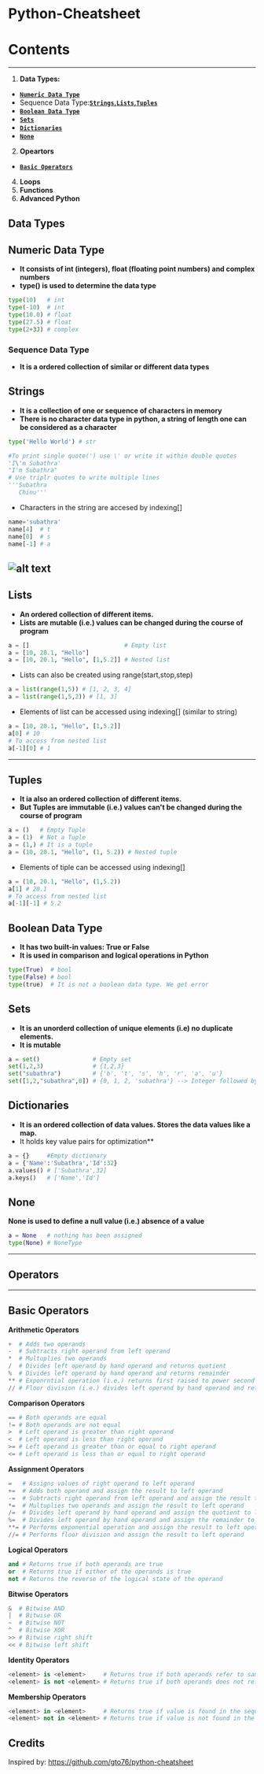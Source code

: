 # Python-Cheatsheet

# Contents
--------
1. **Data Types:** 
  * __[`Numeric Data Type`](#numeric-data-type)__
  * Sequence Data Type:**__[`Strings`](#strings)__,__[`Lists`](#lists)__,__[`Tuples`](#tuples)__**
  * __[`Boolean Data Type`](#boolean-data-type)__
  * __[`Sets`](#sets)__
  * __[`Dictionaries`](#dictionaries)__
  * __[`None`](#none)__
2. **Opeartors**
  * __[`Basic Operators`](#basic-operators)__
4. **Loops**
5. **Functions**
6. **Advanced Python**

## Data Types

Numeric Data Type
----
* **It consists of int (integers), float (floating point numbers) and complex numbers**
* **type() is used to determine the data type**
```python
type(10)   # int 
type(-10)  # int
type(10.0) # float
type(27.5) # float
type(2+3J) # complex
```

### Sequence Data Type
* **It is a ordered collection of similar or different data types**

Strings
----
* **It is a collection of one or sequence of characters in memory**
* **There is no character data type in python, a string of length one can be considered as a character** 
```python
type('Hello World') # str

#To print single quote(') use \' or write it within double quotes
'I\'m Subathra'
"I'm Subathra"
# Use triplr quotes to write multiple lines
'''Subathra
   Chinu'''
```
* Characters in the string are accesed by indexing[]
```python
name='subathra'
name[4]  # t
name[0]  # s
name[-1] # a
```
![alt text](https://github.com/Subathra19/Python/blob/main/images/string.PNG)
----
Lists
----
* **An ordered collection of different items.**
* **Lists are mutable (i.e.) values can be changed during the course of program**
```python
a = []                           # Empty list
a = [10, 20.1, "Hello"]
a = [10, 20.1, "Hello", [1,5.2]] # Nested list
```
* Lists can also be created using range(start,stop,step)
```python
a = list(range(1,5)) # [1, 2, 3, 4]
a = list(range(1,5,2)) # [1, 3]

```
* Elements of list can be accessed using indexing[] (similar to string) 
```python
a = [10, 20.1, "Hello", [1,5.2]]
a[0] # 10
# To access from nested list
a[-1][0] # 1
```
----
Tuples
----
* **It ia also an ordered collection of different items.**
* **But Tuples are immutable (i.e.) values can't be changed during the course of program**
```python
a = ()   # Empty Tuple
a = (1)  # Not a Tuple
a = (1,) # It is a tuple
a = (10, 20.1, "Hello", (1, 5.2)) # Nested tuple
```

* Elements of tiple can be accessed using indexing[] 
```python
a = (10, 20.1, "Hello", (1,5.2))
a[1] # 20.1
# To access from nested list
a[-1][-1] # 5.2
```

Boolean Data Type
----
* **It has two built-in values: True or False**
* **It is used in comparison and logical operations in Python**
```python
type(True)  # bool
type(False) # bool
type(true)  # It is not a boolean data type. We get error
```

Sets
---
* **It is an unorderd collection of unique elements (i.e) no duplicate elements.**
* **It is mutable**
```python
a = set()               # Empty set
set(1,2,3)              # {1,2,3}
set("subathra")         # {'b', 't', 's', 'h', 'r', 'a', 'u'}
set([1,2,"subathra",0]) # {0, 1, 2, 'subathra'} --> Integer followed by string
```

Dictionaries
----------
* **It is an ordered collection of data values. Stores the data values like a map.**
* It holds key value pairs for optimization**
```python
a = {}     #Empty dictionary
a = {'Name':'Subathra','Id':32}
a.values() # ['Subathra',32]
a.keys()   # ['Name','Id']
```

None
----
**None is used to define a null value (i.e.) absence of a value**
```python
a = None   # nothing has been assigned
type(None) # NoneType
```
----
## Operators
----
Basic Operators
----
**Arithmetic Operators**
```python
+  # Adds two operands
-  # Subtracts right operand from left operand
*  # Multuplies two operands
/  # Divides left operand by hand operand and returns quotient
%  # Divides left operand by hand operand and returns remainder
** # Exponrntial operation (i.e.) returns first raised to power second
// # Floor division (i.e.) divides left operand by hand operand and returns floor of quotient
```
**Comparison Operators**
```python
== # Both operands are equal
!= # Both operands are not equal
>  # Left operand is greater than right operand
<  # Left operand is less than right operand
>= # Left operand is greater than or equal to right operand
<= # Left operand is less than or equal to right operand
```

**Assignment Operators**
```python
=   # Assigns values of right operand to left operand 
+=  # Adds both operand and assign the result to left operand
-=  # Subtracts right operand from left operand and assign the result to left operand
*=  # Multuplies two operands and assign the result to left operand
/=  # Divides left operand by hand operand and assign the quotient to left operand
%=  # Divides left operand by hand operand and assign the remainder to left operand
**= # Performs exponential operation and assign the result to left operand
//= # Performs floor division and assign the result to left operand
```
**Logical Operators**
```python
and # Returns true if both operands are true
or  # Returns true if either of the operands is true
not # Returns the reverse of the logical state of the operand
```
**Bitwise Operators**
```python
&  # Bitwise AND
|  # Bitwise OR
~  # Bitwise NOT
^  # Bitwise XOR
>> # Bitwise right shift
<< # Bitwise left shift
```
**Identity Operators**
```python
<element> is <element>     # Returns true if both operands refer to same object in memory
<element> is not <element> # Returns true if both operands does not refer to same object in memory
```
**Membership Operators**
```python
<element> in <element>     # Returns true if value is found in the sequence
<element> not in <element> # Returns true if value is not found in the sequence
```
Credits
------
Inspired by: https://github.com/gto76/python-cheatsheet


